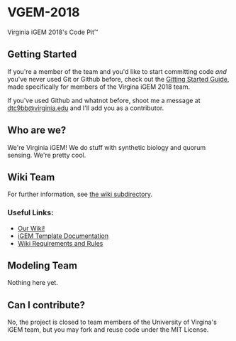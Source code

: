 # VGEM-2018

Virginia iGEM 2018's Code Pit™

## Getting Started

If you're a member of the team and you'd like to start committing code *and* you've never used Git or Github before, check out the [Gitting Started Guide](https://github.com/Mantissa-23/VGEM-2018/tree/master/.getting_started#1-what-is-this-document), made specifically for members of the Virgina iGEM 2018 team.

If you've used Github and whatnot before, shoot me a message at dtc9bb@virginia.edu and I'll add you as a contributor.

## Who are we?

We're Virginia iGEM! We do stuff with synthetic biology and quorum sensing. We're pretty cool.

## Wiki Team

For further information, see [the wiki subdirectory](https://github.com/Mantissa-23/VGEM-2018/tree/master/wiki).

### Useful Links:

- [Our Wiki!](http://2018.igem.org/Team:Virginia)
- [iGEM Template Documentation](http://2018.igem.org/Resources/Template_Documentation)
- [Wiki Requirements and Rules](http://2018.igem.org/Competition/Deliverables/Wiki)

## Modeling Team

Nothing here yet.

## Can I contribute?

No, the project is closed to team members of the University of Virgina's iGEM team, but you may fork and reuse code under the MIT License.
